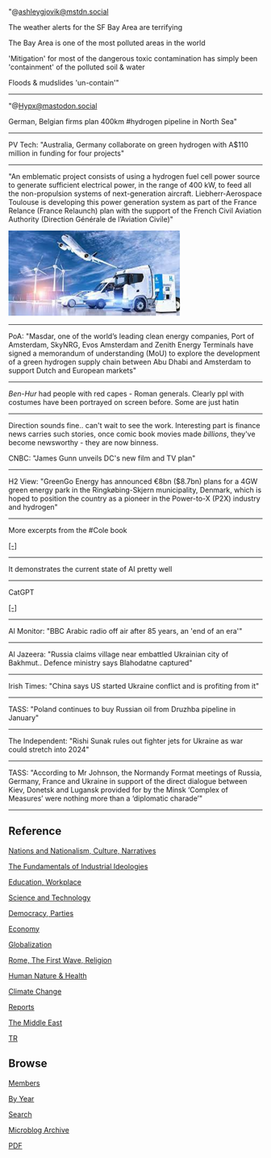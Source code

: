 
"@ashleygjovik@mstdn.social

The weather alerts for the SF Bay Area are terrifying

The Bay Area is one of the most polluted areas in the world

'Mitigation' for most of the dangerous toxic contamination has simply
been 'containment' of the polluted soil & water

Floods & mudslides 'un-contain'"

---

"@Hypx@mastodon.social

German, Belgian firms plan 400km \#hydrogen pipeline in North Sea"

---

PV Tech: "Australia, Germany collaborate on green hydrogen with A$110
million in funding for four projects"

---

"An emblematic project consists of using a hydrogen fuel cell power
source to generate sufficient electrical power, in the range of 400
kW, to feed all the non-propulsion systems of next-generation
aircraft. Liebherr-Aerospace Toulouse is developing this power
generation system as part of the France Relance (France Relaunch) plan
with the support of the French Civil Aviation Authority (Direction
Générale de l’Aviation Civile)"

<img width='340' src='mbl/2023/h2_stock_1.jpeg'/> 

---

PoA: "Masdar, one of the world’s leading clean energy companies, Port
of Amsterdam, SkyNRG, Evos Amsterdam and Zenith Energy Terminals have
signed a memorandum of understanding (MoU) to explore the development
of a green hydrogen supply chain between Abu Dhabi and Amsterdam to
support Dutch and European markets"

---

*Ben-Hur* had people with red capes - Roman generals. Clearly ppl with
costumes have been portrayed on screen before. Some are just hatin

---

Direction sounds fine.. can't wait to see the work. Interesting part
is finance news carries such stories, once comic book movies made
*billions*, they've become newsworthy - they are now binness.

CNBC: "James Gunn unveils DC's new film and TV plan"

---

H2 View: "GreenGo Energy has announced €8bn ($8.7bn) plans for a 4GW
green energy park in the Ringkøbing-Skjern municipality, Denmark,
which is hoped to position the country as a pioneer in the Power-to-X
(P2X) industry and hydrogen"

---

More excerpts from the \#Cole book

[[-]](2023/01/mohammad-cole.html)

---

It demonstrates the current state of AI pretty well

---

CatGPT

[[-]](https://catgpt.wvd.io/)

---

Al Monitor: "BBC Arabic radio off air after 85 years, an 'end of an era'"

---

Al Jazeera: "Russia claims village near embattled Ukrainian city of
Bakhmut.. Defence ministry says Blahodatne captured"

---

Irish Times: "China says US started Ukraine conflict and is profiting
from it"

---

TASS: "Poland continues to buy Russian oil from Druzhba pipeline in
January"

---

The Independent: "Rishi Sunak rules out fighter jets for Ukraine as
war could stretch into 2024"

---

TASS: "According to Mr Johnson, the Normandy Format meetings of
Russia, Germany, France and Ukraine in support of the direct dialogue
between Kiev, Donetsk and Lugansk provided for by the Minsk ‘Complex
of Measures’ were nothing more than a ‘diplomatic charade’"

---

## Reference

[Nations and Nationalism, Culture, Narratives](2013/02/nations-and-nationalism.html)

[The Fundamentals of Industrial Ideologies](2011/04/fundamentals-of-industrial-ideologies.html)

[Education, Workplace](2017/09/education-workplace.html)

[Science and Technology](2018/09/science-technology.html)

[Democracy, Parties](2016/11/democracy.html)

[Economy](2018/05/economy.html)

[Globalization](2018/09/globalization.html)

[Rome, The First Wave, Religion](2017/12/rome.html)

[Human Nature & Health](2020/07/human-nature.html)

[Climate Change](2018/12/climate.html)

[Reports](2019/05/reports.html)

[The Middle East](2019/07/middleeast.html)

[TR](../tr)

## Browse

[Members](2022/08/members.html)

[By Year](years.html)

[Search](search.html)

[Microblog Archive](mbl/index.html)

[PDF](https://drive.google.com/uc?export=view&id=1FSi-1MnqXVq_PVTEXzzflwN8-7h92N_R)
